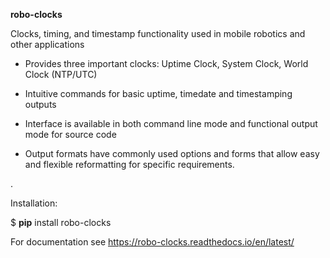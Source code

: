 **robo-clocks** 


Clocks, timing, and timestamp functionality used in mobile robotics and other applications

* Provides three important clocks: Uptime Clock, System Clock, World Clock (NTP/UTC)

* Intuitive commands for basic uptime, timedate and timestamping outputs

* Interface is available in both command line mode and functional output mode for source code

* Output formats have commonly used options and forms that allow easy and flexible reformatting for specific requirements.
  


.

Installation:

$ **pip** install robo-clocks


For documentation see https://robo-clocks.readthedocs.io/en/latest/







